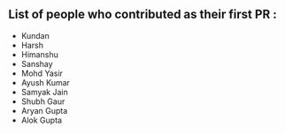## List of people who contributed as their first PR :
- Kundan
- Harsh
- Himanshu
- Sanshay
- Mohd Yasir
- Ayush Kumar
- Samyak Jain
- Shubh Gaur
- Aryan Gupta
- Alok Gupta
